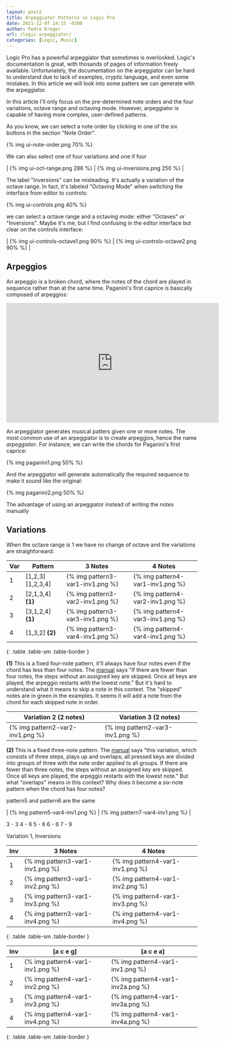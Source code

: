 ```yaml
---
layout: post2
title: Arpeggiator Patterns in Logic Pro
date: 2021-12-07 14:15 -0300
author: Pedro Kroger
url: /logic-arpeggiator/
categories: [Logic, Music]
---
```


Logic Pro has a powerful arpeggiator that sometimes is overlooked. Logic's
documentation is great, with thosands of pages of information freely available.
Unfortunately, the documentation on the arpeggiator can be hard to understand
due to lack of examples, cryptic language, and even some mistakes. In this
article we will look into some patters we can generate with the arpeggiator.

In this article I'll only focus on the pre-determined note orders and the four
variations, octave range and octaving mode. However, arpeggiator is capable of
having more complex, user-defined patterns.

As you know, we can select a note order by clicking in one of the six buttons in
the section "Note Order".

{% img ui-note-order.png 70% %}

We can also select one of four variations and one if four

| {% img ui-oct-range.png 286 %} | {% img ui-inversions.png 250 %} |

The label "Inversions" can be misleading. It's actually a variation of the
octave range. In fact, it's labeled "Octaving Mode" when switching the interface
from editor to controls:

{% img ui-controls.png 40% %}

we can select a octave range and a octaving mode: either "Octaves" or
"Inversions". Maybe it's me, but I find confusing in the editor interface but
clear on the controls interface:

| {% img ui-controls-octave1.png 90% %} | {% img ui-controls-octave2.png 90% %} |


## Arpeggios

An arpeggio is a broken chord, where the notes of the chord are played in
sequence rather than at the same time. Paganini's first caprice is basically
composed of arpeggios:

<iframe width="560" height="315" src="https://www.youtube.com/embed/8ftpFfmW2nE" title="YouTube video player" frameborder="0" allow="accelerometer; autoplay; clipboard-write; encrypted-media; gyroscope; picture-in-picture" allowfullscreen></iframe>

An arpeggiator generates musical patters given one or more notes. The most
common use of an arpeggiator is to create arpeggios, hence the name
_arpeggiator_. For instance, we can write the chords for Paganini's first
caprice:

{% img paganini1.png 50% %}

And the arpeggiator will generate automatically the required sequence to make it
sound like the original:

{% img paganini2.png 50% %}

The advantage of using an arpeggiator instead of writing the notes manually

## Variations

When the octave range is 1 we have no change of octave and the variations are
straighforward:

| Var | Pattern           | 3 Notes                          | 4 Notes                          |
|-----|-------------------|----------------------------------|----------------------------------|
| 1   | [1,2,3] [1,2,3,4] | {% img pattern3-var1-inv1.png %} | {% img pattern4-var1-inv1.png %} |
| 2   | [2,1,3,4] **(1)** | {% img pattern3-var2-inv1.png %} | {% img pattern4-var2-inv1.png %} |
| 3   | [3,1,2,4] **(1)** | {% img pattern3-var3-inv1.png %} | {% img pattern4-var3-inv1.png %} |
| 4   | [1,3,2] **(2)**   | {% img pattern3-var4-inv1.png %} | {% img pattern4-var4-inv1.png %} |
{: .table .table-sm .table-border }

**(1)** This is a fixed four-note pattern, it'll always have four notes even if
the chord has less than four notes. The [manual] says "If there are fewer than
four notes, the steps without an assigned key are skipped. Once all keys are
played, the arpeggio restarts with the lowest note." But it's hard to understand
what it means to skip a note in this context. The "skipped" notes are in green
in the examples. It seems it will add a note from the chord for each skipped
note in order.

| Variation 2 (2 notes)            | Variation 3 (2 notes)            |
|----------------------------------|----------------------------------|
| {% img pattern2-var2-inv1.png %} | {% img pattern2-var3-inv1.png %} |

[manual]: https://support.apple.com/guide/logicpro/note-order-variations-lgce2a5ad7b7/10.7/mac/11.0

**(2)** This is a fixed three-note pattern. The [manual] says "this variation,
which consists of three steps, plays up and overlaps; all pressed keys are
divided into groups of three with the note order applied to all groups. If there
are fewer than three notes, the steps without an assigned key are skipped. Once
all keys are played, the arpeggio restarts with the lowest note." But what
"overlaps" means in this context? Why does it become a six-note pattern when the
chord has four notes?

pattern5 and pattern6 are the same

| {% img pattern5-var4-inv1.png %} | {% img pattern7-var4-inv1.png %} |


3 - 3
4 - 6
5 - 6
6 - 6
7 - 9

Variation 1, Inversions

| Inv | 3 Notes                          | 4 Notes                          |
|-----|----------------------------------|----------------------------------|
| 1   | {% img pattern3-var1-inv1.png %} | {% img pattern4-var1-inv1.png %} |
| 2   | {% img pattern3-var1-inv2.png %} | {% img pattern4-var1-inv2.png %} |
| 3   | {% img pattern3-var1-inv3.png %} | {% img pattern4-var1-inv3.png %} |
| 4   | {% img pattern3-var1-inv4.png %} | {% img pattern4-var1-inv4.png %} |
{: .table .table-sm .table-border }

| Inv | [a c e g]                        | [a c e a]                         |
|-----|----------------------------------|-----------------------------------|
| 1   | {% img pattern4-var1-inv1.png %} | {% img pattern4-var1-inv1.png %}  |
| 2   | {% img pattern4-var1-inv2.png %} | {% img pattern4-var1-inv2a.png %} |
| 3   | {% img pattern4-var1-inv3.png %} | {% img pattern4-var1-inv3a.png %} |
| 4   | {% img pattern4-var1-inv4.png %} | {% img pattern4-var1-inv4a.png %} |
{: .table .table-sm .table-border }
